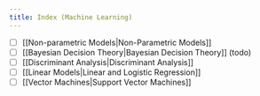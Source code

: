 ```yaml
---
title: Index (Machine Learning)
---
```


- [ ] [[Non-parametric Models|Non-Parametric Models]]
- [ ] [[Bayesian Decision Theory|Bayesian Decision Theory]] (todo)
- [ ] [[Discriminant Analysis|Discriminant Analysis]]
- [ ] [[Linear Models|Linear and Logistic Regression]]
- [ ] [[Vector Machines|Support Vector Machines]]
